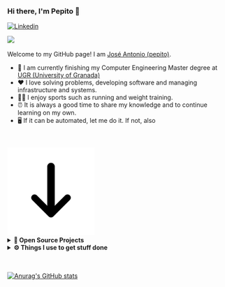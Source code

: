 ### Hi there, I'm Pepito 👋

[![Linkedin](https://img.shields.io/badge/-LinkedIn-blue?style=flat&logo=Linkedin&logoColor=white)](https://www.linkedin.com/in/gelbevomei/)


[![](https://gitwar.herokuapp.com/badge?username=pepitoenpeligro&label=Gitwar%20Profile%20Score&style=for-the-badge&color=0088cc)](https://gitwar.herokuapp.com/)


Welcome to my GitHub page! I am [José Antonio (pepito)](https://www.github.com/pepitoenpeligro).

- 🌱 I am currently finishing my Computer Engineering Master degree at [UGR (University of Granada)](https://www.ugr.es/en/)
- ❤️ I love solving problems, developing software and managing infrastructure and systems.
- 🏋🏻 I enjoy sports such as running and weight training.
- ⏰ It is always a good time to share my knowledge and to continue learning on my own.
- 🖥 If it can be automated, let me do it. If not, also


<br/>
<br/>

<!-- <div align="center"> -->
<img src="imgs/go_down.gif">
<!-- </div> -->

<details>
  <summary><b>🚀 Open Source Projects</b></summary>
  <br />
  <table>
    <thead align="center">
      <tr>
        <td><b>🤓 Projects</b></td>
        <td><b>💻 Language</b></td>
        <td><b>🛠 Description</b></td>
      </tr>
    </thead>
    <tbody>
      <tr>
	    <td><a href="https://github.com/pepitoenpeligro/PepitoLearning-EnterpriseApp"><b>PepitoLearning WebApp</b></a></td>
        <td>
        <img alt="Language" src="imgs/jersey.png"/>
        <img alt="Language" src="imgs/hibernate.png"/>
        <img alt="Language" src="imgs/tomcat.svg"/>
        </td> 
        <td>It is an enterprise application for the sale and management of academic courses (as a eShop)</td> 
      </tr>
      <tr>
	    <td><a href="https://github.com/pepitoenpeligro/PepitoLearning-Android"><b>PepitoLearning Android</b></a></td>
        <td>
        <img alt="Language" src="imgs/android.svg"/>
        <img alt="Language" src="imgs/androidstudio.svg"/>
        </td> 
        <td>It is a client for the [PepitoLearning enterprise application](https://www.github.com/pepitoenpeligro/PepitoLearningEnterpriseApp)</td> 
      </tr>
      <tr>
	      <td><a href="https://github.com/pepitoenpeligro/VCSserver"><b>VideoConference Educational Platform - Server</b></a></td>
        <td><img alt="Language" src="imgs/node-dot-js.svg"/>
        <img alt="Language" src="imgs/mongodb.svg"/>
        <img alt="Language" src="imgs/express.svg"/>
        </td> 
        <td>Jitsi videoconferencing system access management platform (self-hosted). Designed for virtual teaching</td> 
      </tr>
      <tr>
	      <td><a href="https://github.com/pepitoenpeligro/VCSclient"><b>VideoConference Educational Platform - Client</b></a></td>
        <td><img alt="Language" src="imgs/react.svg"/></td> 
        <td>Jitsi videoconferencing system access management platform (self-hosted). Designed for virtual teaching</td> 
      </tr>
      <tr>
	      <td><a href="https://github.com/pepitoenpeligro/VideoControlSystemNative"><b>Video Control System</b></a></td>
        <td><img alt="Language" src="imgs/quarkus.svg"/><img alt="Language" src="imgs/webrtc.svg"/></td> 
        <td>Enables real-time videoconferencing between two people using WebRTC and Quarkus</td> 
      </tr>
      <tr>
	      <td><a href="https://github.com/pepitoenpeligro/cloudbanking"><b>Cloudbanking</b></a></td>
        <td>
        <img alt="Language" src="imgs/rust.svg"/>
        <img alt="Language" src="imgs/nim.svg"/>
        <img alt="Language" src="imgs/nginx.svg"/>
        <img alt="Language" src="imgs/react.svg"/>
        <img alt="Language" src="imgs/mongodb.svg"/>
        <img alt="Language" src="imgs/docker.svg"/>
        <img alt="Language" src="imgs/githubactions.svg"/>
        <img alt="Language" src="imgs/azurepipelines.svg"/>
        </td> 
        <td>Enables management of individual and collective finances and allows interaction via multiple APIs - Not completed</td> 
      </tr>
      <tr>
	      <td><a href="https://play.google.com/store/apps/details?id=com.veneno.pepito.dameveneno&hl=es_419&gl=US"><b>DameVeneno - Android</b></a></td>
        <td>
        <img alt="Language" src="imgs/android.svg"/>
        <img alt="Language" src="imgs/androidstudio.svg"/>
        </td> 
        <td>Tribute application to "Cristina La Veneno"</td> 
      </tr>
      <tr>
	      <td><a href="https://github.com/pepitoenpeligro/DameVeneno"><b>DameVeneno - iOS</b></a></td>
        <td>
        <img alt="Language" src="imgs/swift.svg"/>
        <img alt="Language" src="imgs/xcode.svg"/>
        </td> 
        <td>Tribute application to "Cristina La Veneno"</td> 
      </tr>
    </tbody>
  </table>
  <br />
</details>
 
<details>	
  <br />
  <summary><b>⚙️ Things I use to get stuff done</b></summary>
  	<ul>
  	    <li><b>OS:  </b>macOS Big Sur</li>
	    <li><b>Laptop:  </b> Macbook Pro 13' Late 2013 </li>
  	    <li><b>Browser:  </b> Firefox Developer Edition</li>
	    <li><b>Terminal:  </b> ZSH - Oh My Zsh (PowerLevel10k)</li>
	    <li><b>Code Editor: </b> VSCode</li>
	    <br />
	</ul>	
</details>


<br/>
<br/>

[![Anurag's GitHub stats](https://github-readme-stats.vercel.app/api?username=pepitoenpeligro)](https://github.com/anuraghazra/github-readme-stats)

<!--
**pepitoenpeligro/pepitoenpeligro** is a ✨ _special_ ✨ repository because its `README.md` (this file) appears on your GitHub profile.

Here are some ideas to get you started:

- 🔭 I’m currently working on ...

- 👯 I’m looking to collaborate on ...
- 🤔 I’m looking for help with ...
- 💬 Ask me about ...
- 📫 How to reach me: ...
- 😄 Pronouns: ...
- ⚡ Fun fact: ...
-->

